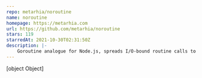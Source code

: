```yaml
---
repo: metarhia/noroutine
name: noroutine
homepage: https://metarhia.com
url: https://github.com/metarhia/noroutine
stars: 119
starredAt: 2021-10-30T02:31:50Z
description: |-
    Goroutine analogue for Node.js, spreads I/O-bound routine calls to utilize thread pool (worker_threads) using balancer with event loop utilization. 🌱
---
```


[object Object]
